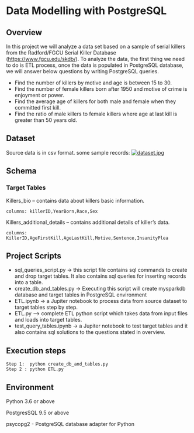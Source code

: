 # Data Modelling with PostgreSQL
## Overview 
In this project we will analyze a data set based on a sample of serial killers from the Radford/FGCU Serial Killer Database (https://www.fgcu.edu/skdb/). To analyze the data, the first thing we need to do is ETL process, once the data is populated in PostgreSQL database, we will answer below questions by writing PostgreSQL queries.
- Find the number of killers by motive and age is between 15 to 30.
- Find the number of female killers born after 1950 and motive of crime is enjoyment or power.
- Find the average age of killers for both male and female when they committed first kill.
- Find the ratio of male killers to female killers where age at last kill is greater than 50 years old.

## Dataset 
Source data is in csv format.
some sample records:
[![dataset.jpg](https://i.postimg.cc/VvWtq0PB/dataset.jpg)](https://postimg.cc/XBXX3JJp)

## Schema
### Target Tables
Killers_bio – contains data about killers basic information.
~~~
columns: killerID,YearBorn,Race,Sex
~~~
Killers_additional_details – contains additional details of killer’s data.
~~~
columns: KillerID,AgeFirstKill,AgeLastKill,Motive,Sentence,InsanityPlea
~~~

## Project Scripts
- sql_queries_script.py -> this script file contains sql commands to create and drop target tables. It also contains sql queries for inserting records into a table.
- create_db_and_tables.py -> Executing this script will create mysparkdb database and target tables in PostgreSQL environment 
- ETL.ipynb -> a Jupiter notebook to process data from source dataset to target tables step by step.
- ETL.py –> complete ETL python script which takes data from input files and loads into target tables.
- test_query_tables.ipynb -> a Jupiter notebook to test target tables and it also contains sql solutions to the questions stated in overview.

## Execution steps
~~~
Step 1:  python create_db_and_tables.py
Step 2 : python ETL.py
~~~

## Environment
Python 3.6 or above

PostgresSQL 9.5 or above

psycopg2 - PostgreSQL database adapter for Python
